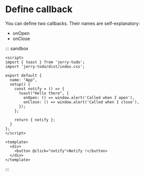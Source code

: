 # Define callback

You can define two callbacks. Their names are self-explanatory:

- onOpen
- onClose

::: sandbox
```vue App.vue
<script>
import { toast } from 'jerry-todo';
import 'jerry-todo/dist/index.css';

export default {
  name: "App",
  setup() {
    const notify = () => {
      toast("Hello there", {
        onOpen: () => window.alert('Called when I open'),
        onClose: () => window.alert('Called when I close'),
      });
    };

    return { notify };
  }
};
</script>

<template>
  <div>
    <button @click="notify">Notify !</button>
  </div>
</template>
```
:::
